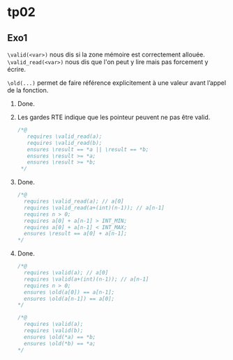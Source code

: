 # tp02

## Exo1

`\valid(<var>)` nous dis si la zone mémoire est correctement allouée.
`\valid_read(<var>)` nous dis que l'on peut y lire mais pas forcement y écrire.

`\old(...)` permet de faire référence explicitement à une valeur avant l’appel de la fonction.

1. Done.
2. Les gardes RTE indique que les pointeur peuvent ne pas être valid.

   ```c
   /*@
      requires \valid_read(a);
      requires \valid_read(b);
      ensures \result == *a || \result == *b;
      ensures \result >= *a;
      ensures \result >= *b;
    */
    ```

3. Done.

    ```c
    /*@
      requires \valid_read(a); // a[0]
      requires \valid_read(a+(int)(n-1)); // a[n-1]
      requires n > 0;
      requires a[0] + a[n-1] > INT_MIN;
      requires a[0] + a[n-1] < INT_MAX;
      ensures \result == a[0] + a[n-1];
    */
    ```

4. Done.

    ```c
    /*@
      requires \valid(a); // a[0]
      requires \valid(a+(int)(n-1)); // a[n-1]
      requires n > 0;
      ensures \old(a[0]) == a[n-1];
      ensures \old(a[n-1]) == a[0];
    */
    ```

    ```c
    /*@
      requires \valid(a);
      requires \valid(b);
      ensures \old(*a) == *b;
      ensures \old(*b) == *a;
    */
   ```
